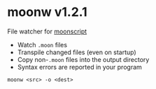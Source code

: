 # moonw v1.2.1

File watcher for [moonscript](https://github.com/leafo/moonscript)

- Watch `.moon` files
- Transpile changed files (even on startup)
- Copy non-`.moon` files into the output directory
- Syntax errors are reported in your program

```
moonw <src> -o <dest>
```

